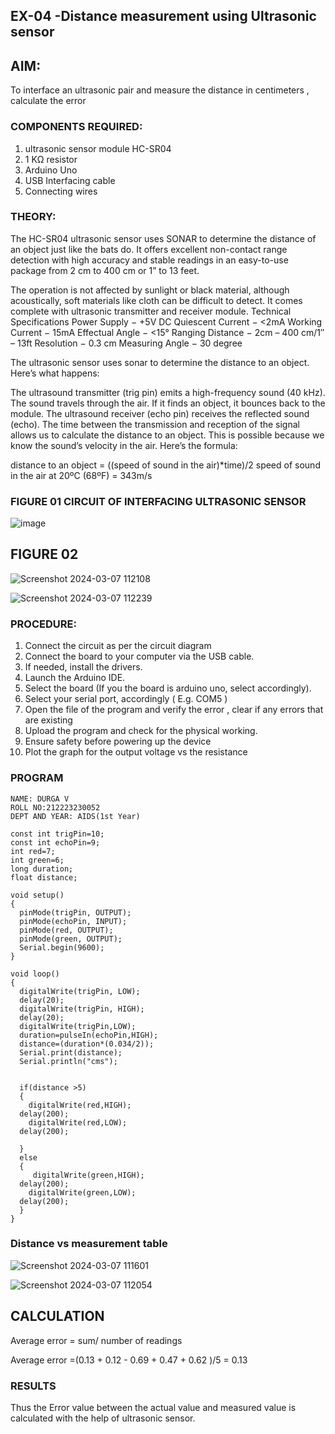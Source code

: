 ## EX-04 -Distance measurement using Ultrasonic sensor

## AIM: 
To interface an ultrasonic pair and measure the distance in centimeters , calculate the error
 
### COMPONENTS REQUIRED:
1.	ultrasonic sensor module HC-SR04
2.	1 KΩ resistor 
3.	Arduino Uno 
4.	USB Interfacing cable 
5.	Connecting wires 


### THEORY: 
The HC-SR04 ultrasonic sensor uses SONAR to determine the distance of an object just like the bats do. It offers excellent non-contact range detection with high accuracy and stable readings in an easy-to-use package from 2 cm to 400 cm or 1” to 13 feet.

The operation is not affected by sunlight or black material, although acoustically, soft materials like cloth can be difficult to detect. It comes complete with ultrasonic transmitter and receiver module.
Technical Specifications
Power Supply − +5V DC
Quiescent Current − <2mA
Working Current − 15mA
Effectual Angle − <15°
Ranging Distance − 2cm – 400 cm/1″ – 13ft
Resolution − 0.3 cm
Measuring Angle − 30 degree

The ultrasonic sensor uses sonar to determine the distance to an object. Here’s what happens:

The ultrasound transmitter (trig pin) emits a high-frequency sound (40 kHz).
The sound travels through the air. If it finds an object, it bounces back to the module.
The ultrasound receiver (echo pin) receives the reflected sound (echo).
The time between the transmission and reception of the signal allows us to calculate the distance to an object. This is possible because we know the sound’s velocity in the air. Here’s the formula:

distance to an object = ((speed of sound in the air)*time)/2
speed of sound in the air at 20ºC (68ºF) = 343m/s

### FIGURE 01 CIRCUIT OF INTERFACING ULTRASONIC SENSOR 


![image](https://user-images.githubusercontent.com/36288975/166430594-5adb4ca9-5a42-4781-a7e6-7236b3766a85.png)

## FIGURE 02
![Screenshot 2024-03-07 112108](https://github.com/DurgaV240106/Experiment--04-Interfacing-digital-output-with-arduino-ultrasonic-sensor/assets/144870878/55068832-6932-4de2-b2a7-3320fcf2a874)

![Screenshot 2024-03-07 112239](https://github.com/DurgaV240106/Experiment--04-Interfacing-digital-output-with-arduino-ultrasonic-sensor/assets/144870878/69d21cfd-4852-460c-89dd-087ccf81e1a4)


### PROCEDURE:
1.	Connect the circuit as per the circuit diagram 
2.	Connect the board to your computer via the USB cable.
3.	If needed, install the drivers.
4.	Launch the Arduino IDE.
5.	Select the board (If you the board is arduino uno, select accordingly).
6.	Select your serial port, accordingly ( E.g. COM5 )
7.	Open the file of the program  and verify the error , clear if any errors that are existing 
8.	Upload the program and check for the physical working. 
9.	Ensure safety before powering up the device 
10.	Plot the graph for the output voltage vs the resistance 


### PROGRAM 
```
NAME: DURGA V
ROLL NO:212223230052
DEPT AND YEAR: AIDS(1st Year)

const int trigPin=10;
const int echoPin=9;
int red=7;
int green=6;
long duration;
float distance;

void setup()
{
  pinMode(trigPin, OUTPUT);
  pinMode(echoPin, INPUT);
  pinMode(red, OUTPUT);
  pinMode(green, OUTPUT);
  Serial.begin(9600);
}

void loop()
{
  digitalWrite(trigPin, LOW);
  delay(20); 
  digitalWrite(trigPin, HIGH);
  delay(20);
  digitalWrite(trigPin,LOW);
  duration=pulseIn(echoPin,HIGH);
  distance=(duration*(0.034/2));
  Serial.print(distance);
  Serial.println("cms");
  
  
  if(distance >5)
  {
    digitalWrite(red,HIGH);
  delay(200);
    digitalWrite(red,LOW);
  delay(200);
    
  }
  else
  {
     digitalWrite(green,HIGH);
  delay(200);
    digitalWrite(green,LOW);
  delay(200);
  }
}
```
    




### Distance vs measurement table 

![Screenshot 2024-03-07 111601](https://github.com/DurgaV240106/Experiment--04-Interfacing-digital-output-with-arduino-ultrasonic-sensor/assets/144870878/43a70b92-2a22-4c36-9cba-65229a35ca2f)

![Screenshot 2024-03-07 112054](https://github.com/DurgaV240106/Experiment--04-Interfacing-digital-output-with-arduino-ultrasonic-sensor/assets/144870878/f8ee1abe-873f-4d8f-a595-8d79f477b3d5)
   

## CALCULATION

Average error = sum/ number of readings 

Average error =(0.13 + 0.12 - 0.69 + 0.47 + 0.62 )/5 = 0.13
			
			
			
			
			
 








### RESULTS

Thus the Error value between the actual value and measured value is calculated with the help of ultrasonic sensor.





 
